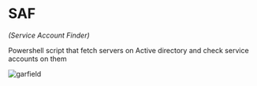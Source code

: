 # SAF

_(Service Account Finder)_


Powershell script that fetch servers on Active directory and check service accounts on them

![garfield](https://images-wixmp-ed30a86b8c4ca887773594c2.wixmp.com/f/b83b50b0-82ba-455b-ae08-75898f22d236/dd7yjc9-7bdcde0d-c99e-4ee3-ad3e-a5718c54828d.png?token=eyJ0eXAiOiJKV1QiLCJhbGciOiJIUzI1NiJ9.eyJzdWIiOiJ1cm46YXBwOjdlMGQxODg5ODIyNjQzNzNhNWYwZDQxNWVhMGQyNmUwIiwiaXNzIjoidXJuOmFwcDo3ZTBkMTg4OTgyMjY0MzczYTVmMGQ0MTVlYTBkMjZlMCIsIm9iaiI6W1t7InBhdGgiOiJcL2ZcL2I4M2I1MGIwLTgyYmEtNDU1Yi1hZTA4LTc1ODk4ZjIyZDIzNlwvZGQ3eWpjOS03YmRjZGUwZC1jOTllLTRlZTMtYWQzZS1hNTcxOGM1NDgyOGQucG5nIn1dXSwiYXVkIjpbInVybjpzZXJ2aWNlOmZpbGUuZG93bmxvYWQiXX0.M6ZZpDAX_dMnTp_iZ8d4qsgHDHSoX925m2xVJJPOlpU)
